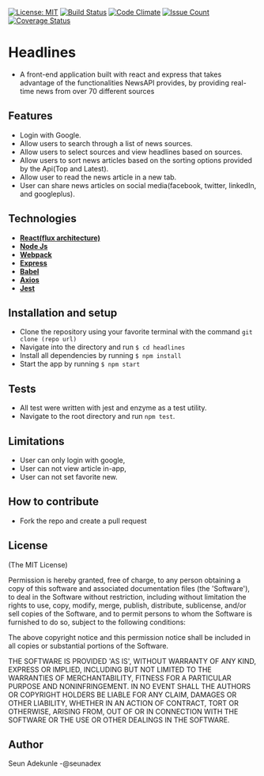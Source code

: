  [![License: MIT](https://img.shields.io/badge/License-MIT-yellow.svg)](https://opensource.org/licenses/MIT)
 [![Build Status](https://travis-ci.org/Seunadex/Headlines.svg?branch=master)](https://travis-ci.org/Seunadex/Headlines)
 [![Code Climate](https://codeclimate.com/github/Seunadex/Headlines/badges/gpa.svg)](https://codeclimate.com/github/Seunadex/Headlines)
 [![Issue Count](https://codeclimate.com/github/Seunadex/Headlines/badges/issue_count.svg)](https://codeclimate.com/github/seunadex/headlines)
 [![Coverage Status](https://coveralls.io/repos/github/Seunadex/Headlines/badge.svg?branch=staging)](https://coveralls.io/github/Seunadex/Headlines?branch=staging)

# Headlines
* A front-end application built with react and express that takes advantage of the functionalities NewsAPI provides, by providing real-time news from over 70 different sources

## Features
* Login with Google.
* Allow users to search through a list of news sources.
* Allow users to select sources and view headlines based on sources.
* Allow users to sort news articles based on the sorting options provided by the Api(Top and Latest).
* Allow user to read the news article in a new tab.
* User can share news articles on social media(facebook, twitter, linkedIn, and googleplus).

## Technologies
* **[React(flux architecture)](https://facebook.github.io/react/)**
* **[Node Js](https://nodejs.org/en/)**
* **[Webpack](https://webpack.github.io/)**
* **[Express](https://expressjs.com/)**
* **[Babel](https://babeljs.io/)**
* **[Axios](https://github.com/mzabriskie/axios)**
* **[Jest](https://facebook.github.io/jest/)** 

## Installation and setup
* Clone the repository using your favorite terminal with the command `git clone (repo url)`
* Navigate into the directory and run `$ cd headlines`
* Install all dependencies by running `$ npm install`
* Start the app by running `$ npm start`

## Tests
* All test were written with jest and enzyme as a test utility.
* Navigate to the root directory and run `npm test`.

## Limitations
* User can only login with google,
* User can not view article in-app,
* User can not set favorite new.

## How to contribute
* Fork the repo and create a pull request

## License
(The MIT License)

Permission is hereby granted, free of charge, to any person obtaining
a copy of this software and associated documentation files (the
'Software'), to deal in the Software without restriction, including
without limitation the rights to use, copy, modify, merge, publish,
distribute, sublicense, and/or sell copies of the Software, and to
permit persons to whom the Software is furnished to do so, subject to
the following conditions:

The above copyright notice and this permission notice shall be
included in all copies or substantial portions of the Software.

THE SOFTWARE IS PROVIDED 'AS IS', WITHOUT WARRANTY OF ANY KIND,
EXPRESS OR IMPLIED, INCLUDING BUT NOT LIMITED TO THE WARRANTIES OF
MERCHANTABILITY, FITNESS FOR A PARTICULAR PURPOSE AND NONINFRINGEMENT.
IN NO EVENT SHALL THE AUTHORS OR COPYRIGHT HOLDERS BE LIABLE FOR ANY
CLAIM, DAMAGES OR OTHER LIABILITY, WHETHER IN AN ACTION OF CONTRACT,
TORT OR OTHERWISE, ARISING FROM, OUT OF OR IN CONNECTION WITH THE
SOFTWARE OR THE USE OR OTHER DEALINGS IN THE SOFTWARE.

## Author
 Seun Adekunle -@seunadex

